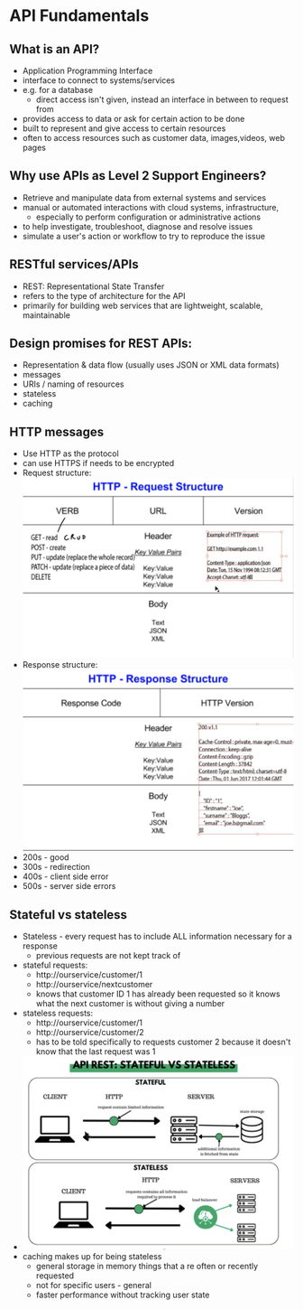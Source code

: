 # API Fundamentals

## What is an API?
- Application Programming Interface
- interface to connect to systems/services
- e.g. for a database 
  - direct access isn't given, instead an interface in between to request from
- provides access to data or ask for certain action to be done
- built to represent and give access to certain resources
- often to access resources such as customer data, images,videos, web pages

## Why use APIs as Level 2 Support Engineers?
- Retrieve and manipulate data from external systems and services
- manual or automated interactions with cloud systems, infrastructure, 
  - especially to perform configuration or administrative actions
- to help investigate, troubleshoot, diagnose and resolve issues
- simulate a user's action or workflow to try to reproduce the issue

## RESTful services/APIs
- REST: Representational State Transfer
- refers to the type of architecture for the API
- primarily for building web services that are lightweight, scalable, maintainable

## Design promises for REST APIs:
- Representation & data flow (usually uses JSON or XML data formats)
- messages
- URIs / naming of resources
- stateless
- caching

## HTTP messages
- Use HTTP as the protocol
- can use HTTPS if needs to be encrypted
- Request structure: ![HTTPRequest](../learn_apis/HTTPRequest.png)
- Response structure: ![HTTPResponse](../learn_apis/HTTPResponse.png)
- 200s - good
- 300s - redirection
- 400s - client side error
- 500s - server side errors

## Stateful vs stateless
- Stateless - every request has to include ALL information necessary for a response
  - previous requests are not kept track of
- stateful requests:
  - http://ourservice/customer/1
  - http://ourservice/nextcustomer
  - knows that customer ID 1 has already been requested so it knows what the next customer is without giving a number
- stateless requests:
  - http://ourservice/customer/1
  - http://ourservice/customer/2
  - has to be told specifically to requests customer 2 because it doesn't know that the last request was 1
- ![diagram](../learn_apis/states.png)
- caching makes up for being stateless
  - general storage in memory things that a re often or recently requested
  - not for specific users - general
  - faster performance without tracking user state
  